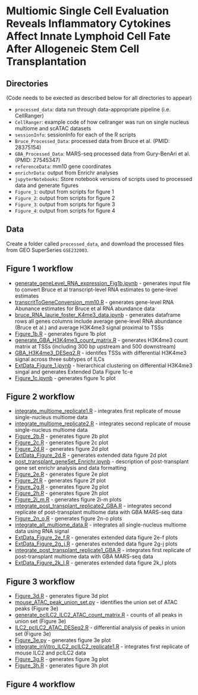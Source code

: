 # Multiomic Single Cell Evaluation Reveals Inflammatory Cytokines Affect Innate Lymphoid Cell Fate After Allogeneic Stem Cell Transplantation

## Directories 

(Code needs to be exected as described below for all directories to appear)

- `processed_data`: data run through data-appropriate pipeline (i.e. CellRanger)
- `CellRanger`: example code of how cellranger was run on single nucleus multiome and scATAC datasets  
- `sessionInfo`: sessionInfo for each of the R scripts
- `Bruce_Processed_Data`: processed data from Bruce et al. (PMID: 28375154)
- `GBA_Processed_Data`: MARS-seq processed data from Gury-BenAri et al. (PMID: 27545347)
- `referenceData`: mm10 gene coordinates
- `enrichrData`: output from Enrichr analyses 
- `jupyterNotebooks`: Store notebook versions of scripts used to processed data and generate figures
- `Figure_1`: output from scripts for figure 1
- `Figure_2`: output from scripts for figure 2
- `Figure_3`: output from scripts for figure 3
- `Figure_4`: output from scripts for figure 4

## Data

Create a folder called `processed_data`, and download the processed files from GEO SuperSeries `GSE232003`.

## Figure 1 workflow

- [generate_geneLevel_RNA_expression_Fig1b.ipynb](generate_geneLevel_RNA_expression_Fig1b.ipynb) - generates input file to convert Bruce et al transcript-level RNA estimates  to gene-level estimates
- [transcritToGeneConversion_mm10.R](transcritToGeneConversion_mm10.R) - generates gene-level RNA Abunance estimates for Bruce et al RNA abundance data
- [bruce_RNA_laurie_foster_K4me3_data.ipynb](bruce_RNA_laurie_foster_K4me3_data.ipynb) - generates dataframe rows all genes columns include average  gene-level RNA abundance (Bruce et al.) and average H3K4me3 signal proximal to TSSs
- [Figure_1b.R](Figure_1b.R) - generates figure 1b plot
- [generate_GBA_H3K4me3_count_matrix.R](generate_GBA_H3K4me3_count_matrix.R) - generates H3K4me3 count matrix at TSSs (including 300 bp upstream and 500 downstream)  
- [GBA_H3K4me3_DESeq2.R](GBA_H3K4me3_DESeq2.R) - identifes TSSs with differential H3K4me3 signal across three subtypes of ILCs
- [ExtData_Figure_1.ipynb](ExtData_Figure_1.ipynb) - hierarchical clustering on differential H3K4me3 singal and generates Extended Data Figure 1c-e 
- [Figure_1c.ipynb](Figure_1c.ipynb) - generates figure 1c plot

## Figure 2 workflow

- [integrate_multiome_replicate1.R](integrate_multiome_replicate1.R) - integrates first replicate of mouse single-nucleus multiome data
- [integrate_multiome_replicate2.R](integrate_multiome_replicate2.R) - integrates second replicate of mouse single-nucleus multiome data
- [Figure_2b.R](Figure_2b.R) - generates figure 2b plot 
- [Figure_2c.R](Figure_2c.R) - generates figure 2c plot
- [Figure_2d.R](Figure_2d.R) - generates figure 2d plot
- [ExtData_Figure_2d.R](ExtData_Figure_2d.R) - generates extended data figure 2d plot
- [post_transplant_geneSet_Enrichr.ipynb](post_transplant_geneSet_Enrichr.ipynb) - description of post-transplant gene set enrichr analysis and data formatting
- [Figure_2e.R](Figure_2e.R) - generates figure 2e plot
- [Figure_2f.R](Figure_2f.R) - generates figure 2f plot
- [Figure_2g.R](Figure_2g.R) - generates figure 2g plot
- [Figure_2h.R](Figure_2h.R) - generates figure 2h plot
- [Figure_2i_m.R](Figure_2i_m.R) - generates figure 2i-m plots
- [integrate_post_transplant_replicate2_GBA.R](integrate_post_transplant_replicate2_GBA.R) - integrates second replicate of post-transplant multiome data with GBA MARS-seq data
- [Figure_2n_o.R](Figure_2n_o.R) - generates figure 2n-o plots
- [integrate_all_multiome_data.R](integrate_all_multiome_data.R) - integrates all single-nucleus multiome data using RNA signal
- [ExtData_Figure_2e_f.R](ExtData_Figure_2e_f.R) - generates extended data figure 2e-f plots
- [ExtData_Figure_2g_j.R](ExtData_Figure_2g_j.R) - generates extended data figure 2g-j plots
- [integrate_post_transplant_replicate1_GBA.R](integrate_post_transplant_replicate1_GBA.R) - integrates first replicate of post-transplant multiome data with GBA MARS-seq data
- [ExtData_Figure_2k_l.R](ExtData_Figure_2k_l.R) - generates extended data figure 2k_l plots

## Figure 3 workflow

- [Figure_3d.R](Figure_3d.R) - generates figure 3d plot
- [mouse_ATAC_peak_union_set.py](mouse_ATAC_peak_union_set.py) - identifies the union set of ATAC peaks (Figure 3e)
- [generate_pcILC2_ILC2_ATAC_count_matrix.R](generate_pcILC2_ILC2_ATAC_count_matrix.R) - counts of all peaks in union set (Figure 3e)
- [ILC2_pcILC2_ATAC_DESeq2.R](ILC2_pcILC2_ATAC_DESeq2.R) - differential analysis of peaks in union set (Figure 3e)
- [Figure_3e.py](Figure_3e.py) - generates figure 3e plot
- [integrate_inVitro_ILC2_pcILC2_replicate1.R](integrate_inVitro_ILC2_pcILC2_replicate1.R) - integrates first replicate of mouse ILC2 and pcILC2 data
- [Figure_3g.R](Figure_3g.R) - generates figure 3g plot
- [Figure_3h.R](Figure_3h.R) - generates figure 3h plot


## Figure 4 workflow
